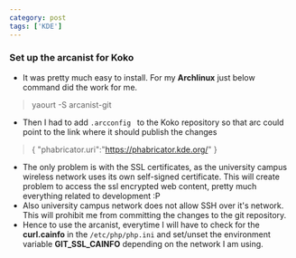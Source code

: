 ```yaml
---
category: post
tags: ['KDE']
---
```

### Set up the arcanist for Koko
* It was pretty much easy to install. For my **Archlinux** just below command did the work for me.
> yaourt -S arcanist-git 
* Then I had to add ```.arcconfig ``` to the Koko repository so that arc could point to the link where it should publish the changes
> { 
"phabricator.uri":"https://phabricator.kde.org/"
}
* The only problem is with the SSL certificates, as the university campus wireless network uses its own self-signed certificate. This will create problem to access the ssl encrypted web content, pretty much everything related to development :P
* Also university campus network does not allow SSH over it's network. This will prohibit me from committing the changes to the git repository. 
* Hence to use the arcanist, everytime I will have to check for the **curl.cainfo** in the ```/etc/php/php.ini``` and set/unset the environment variable **GIT_SSL_CAINFO** depending on the network I am using.
